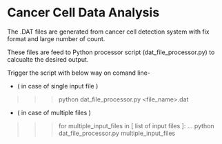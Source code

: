 # Cancer Cell Data Analysis

The .DAT files are generated from cancer cell detection system with fix format and large number of count.

These files are feed to Python processor script (dat_file_processor.py) to calcualte the desired output.

Trigger the script with below way on comand line- 

- ( in case of single input file )
>>> python dat_file_processor.py <file_name>.dat

- ( in case of multiple files )
>>> for multiple_input_files in [ list of input files ]:
>>>...      python dat_file_processor.py multiple_input_files
